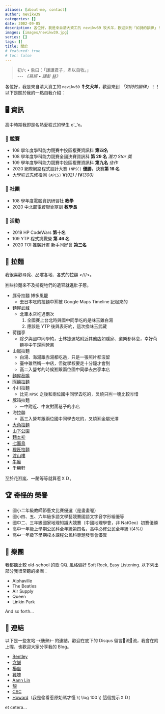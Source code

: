 ```yaml
---
aliases: [about-me, contact]
author: nevikw39
categories: []
date: 2002-09-05
description: 各位好，我是來自清大資工的 nevikw39 牧犬羊，歡迎來到「如詩的韻律」！！以下是關於我的一點自我介紹：我是主修資工的清大生 o'_'o，也很喜歡尋覓、品嚐各地、各式的拉麵 >///<。
images: [images/nevikw39.jpg]
series: []
tags: []
title: 關於
# featured: true
# toc: false
---
```


> 初六 • 象曰：「謙謙君子，卑以自牧。」 <br>
> --- <cite>《易經 • 謙卦 ䷎》</cite>

各位好，我是來自清大資工的 `nevikw39` **牜攵犬羊**，歡迎來到 _「如詩的韻律」_！！以下是關於我的一點自我介紹：

## 🖥 資訊

高中時期我即是名熱愛程式的學生 o'_'o。

### 🏁 競賽

- 108 學年度學科能力競賽中投區複賽資訊科 **第四名**
- 108 學年度學科能力競賽全國決賽資訊科 **第 29 名** _潛力 Star 獎_
- 109 學年度學科能力競賽中投區複賽資訊科 **第九名** _佳作_
- 2020 網際網路程式設計大賽 `(NPSC)` **優勝**，決賽**第 16 名**
- 大學程式先修檢測 `(APCS)` **Ⅴ**_(92)_ / **Ⅳ**_(300)_

### 🏫 社團

- 108 學年度電腦資訊研習社 **教學**
- 2020 中北部電資聯🈴寒訓 **教學長**

### 🎯 活動

- 2019 HP CodeWars **第十名**
- 109 YTP 程式挑戰營 **第 46 名**
- 2020 TOI 推廣計畫 新手同好會 **第三名**

## 🍜 拉麵

我很喜歡尋覓、品嚐各地、各式的拉麵 >///<。

🈶些拉麵來不及捕捉牠們的遺容就進肚子惹。

- 豚骨拉麵 博多風龍
    + 去日本吃的拉麵中🈶被 Google Maps Timeline 記起來的
- 麵屋武藏
    + 北車本店吃過兩次
        1. 全國賽上台北時與國中同學吃的是味玉雞白湯
        2. 應該是 YTP 後與表哥約，這次換味玉武藏
- 荷麵亭
    + 除夕與國中同學約，士林捷運站附近其他店如隱家、道樂都休息，幸好荷麵亭中午還🈶營業
- 山嵐拉麵
    + 白湯、海湯跟赤湯都吃過，只是一張照片都沒留
    + 臺中雖然稱一中店，但從學校要走十分鐘才會到
    + 高二入營考的時候🈶跟兩位國中同學去古亭本店
- [麵屋秋鳴](/ramen/chiuming/)
- [🈶️囍拉麵](/ramen/yoshi/)
- 小川拉麵
    + 比完 `NPSC` 之後和兩位國中同學去吃的，叉燒只🈶一塊比較🉑惜
- 豚箱拉麵
    + 一中附近、中友對面巷子的小店
- 海拉麵
    + 高三入營考跟兩位國中同學去吃的，叉燒🈶金屬光澤
- [大角拉麵](/ramen/dajiao/)
- [山下公園](/ramen/yamashita/)
- [麵本初](/ramen/fishramen/)
- [七面鳥](/ramen/shichimenchou/)
- [狸匠拉麵](/ramen/zhongxiao/)
- [渡山樓](/ramen/dushanlou/)
- [牛庵](/ramen/moann/)
- [千勝軒](/ramen/chikatuken/)

至於花🈷️嵐、一蘭等等就算惹ＸＤ。

## 🏆 ~~奇怪的~~ 榮譽

- 國小二年級教師節藝文比賽優選（是畫畫喔）
- 國小四、五、六年級多語文學藝競賽國語文字音字形組優等
- 國中二、三年級國家地理知識大競賽（中國地理學會，非 NatGeo）初賽優勝
- 高中一年級上學期公民科全年級第四名，高中必修公民全年級 \\(4\%\\)
- 高中一年級下學期校本課程公民科專題發表會優異

## 🎵 樂團

我都聽比較 old-school 的歌 QQ. 風格偏好 Soft Rock, Easy Listening. 以下列出部分我很常聽的樂團：

- Alphaville
- The Beatles
- Air Supply
- Queen
- Linkin Park

And so forth...

## 🔗 連結

以下是一些友站 ~~（裝熟）~~ 的連結，歡迎在底下的 Disqus 留言🍌流🍌流，我會在附上喔，也歡迎大家分享我的 Blog。

- [Bentley](https://bentley.taipei/)
- [念誠](https://ncchen.cf/)
- [櫛風](https://shaneliu.studio-alvitr.com/)
- [雞塊](https://www.jikuai.codes/)
- [Aann Lin](https://hakkaz.github.io/)
- [靚](https://ching367436.github.io/)
- [CSC](https://chensc0392.github.io/)
- [Howard](https://howard-60308.github.io/)（我是偷看惹原始碼才懂 \\( \log 100 \\) 這個提示ＸＤ）

et cetera...
